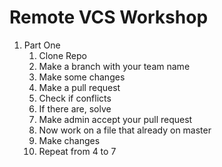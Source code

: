 # Remote VCS Workshop

1. Part One
   1. Clone Repo
   2. Make a branch with your team name
   3. Make some changes
   4. Make a pull request
   5. Check if conflicts
   6. If there are, solve
   7. Make admin accept your pull request
   8. Now work on a file that already on master
   9. Make changes
   10. Repeat from 4 to 7
